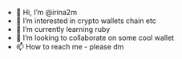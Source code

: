 - 👋 Hi, I’m @irina2m
- 👀 I’m interested in crypto wallets chain etc
- 🌱 I’m currently learning ruby
- 💞️ I’m looking to collaborate on some cool wallet
- 📫 How to reach me - please dm

<!---
irina2m/irina2m is a ✨ special ✨ repository because its `README.md` (this file) appears on your GitHub profile.
You can click the Preview link to take a look at your changes.
--->
